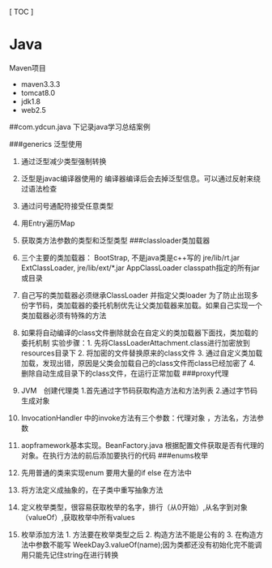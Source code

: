 [ TOC ]
# Java
  Maven项目
  * maven3.3.3
  * tomcat8.0
  * jdk1.8
  * web2.5

##com.ydcun.java 下记录java学习总结案例

###generics 泛型使用
  1. 通过泛型减少类型强制转换
  2. 泛型是javac编译器使用的 编译器编译后会去掉泛型信息。可以通过反射来绕过语法检查
  3. 通过问号通配符接受任意类型
  4. 用Entry遍历Map
  5. 获取类方法参数的类型和泛型类型
###classloader类加载器
  1.  三个主要的类加载器：	BootStrap, 不是java类是c++写的   jre/lib/rt.jar
  					ExtClassLoader, 			   jre/lib/ext/*.jar
  					AppClassLoader				   classpath指定的所有jar或目录
  
  2.  自己写的类加载器必须继承ClassLoader  并指定父类loader
      为了防止出现多份字节码，类加载器的委托机制优先让父类加载器来加载。如果自己实现一个类加载器必须有特殊的方法
 
  3.  如果将自动编译的class文件删除就会在自定义的类加载器下面找，类加载的委托机制
  		实验步骤：1. 先将ClassLoaderAttachment.class进行加密放到resources目录下
  			        2. 将加密的文件替换原来的class文件
  			        3. 通过自定义类加载加载，发现出错，原因是父类会加载自己的class文件而class已经加密了
         			  4. 删除自动生成目录下的class文件，在运行正常加载
###proxy代理
  1. JVM　创建代理类
      1.首先通过字节码获取构造方法和方法列表
      2.通过字节码生成对象
  2. InvocationHandler 中的invoke方法有三个参数：代理对象 ，方法名，方法参数
  3. aopframework基本实现。BeanFactory.java 根据配置文件获取是否有代理的对象。在执行方法的前后添加要执行的代码
###enums枚举
  1. 先用普通的类来实现enum 要用大量的if else 在方法中
  2. 将方法定义成抽象的，在子类中重写抽象方法
  3. 定义枚举类型，很容易获取枚举的名字，排行（从0开始）,从名字到对象（valueOf）,获取枚举中所有values
  4. 枚举添加方法
    1. 方法要在枚举类型之后
    2. 构造方法不能是公有的
    3. 在构造方法中参数不能写 WeekDay3.valueOf(name);因为类都还没有初始化完不能调用只能先记住string在进行转换
